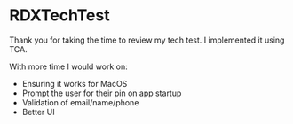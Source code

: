 # RDXTechTest

Thank you for taking the time to review my tech test. I implemented it using TCA.

With more time I would work on:
* Ensuring it works for MacOS
* Prompt the user for their pin on app startup
* Validation of email/name/phone
* Better UI
